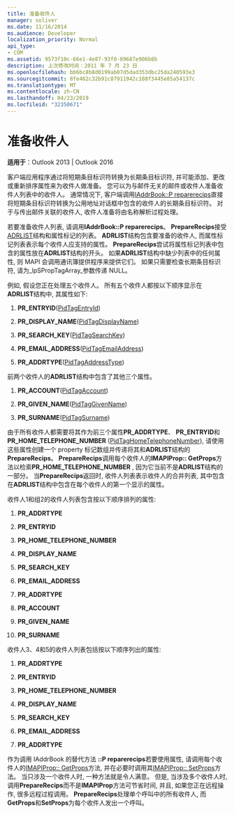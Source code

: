 ```yaml
---
title: 准备收件人
manager: soliver
ms.date: 11/16/2014
ms.audience: Developer
localization_priority: Normal
api_type:
- COM
ms.assetid: 9573f10c-66e1-4e87-93f0-89687e906b8b
description: 上次修改时间：2011 年 7 月 23 日
ms.openlocfilehash: bb6bc8b8d0199ab07d5dad353dbc25da240593e3
ms.sourcegitcommit: 8fe462c32b91c87911942c188f3445e85a54137c
ms.translationtype: MT
ms.contentlocale: zh-CN
ms.lasthandoff: 04/23/2019
ms.locfileid: "32350671"
---
```

# <a name="preparing-a-recipient"></a>准备收件人

  
  
**适用于**：Outlook 2013 | Outlook 2016 
  
客户端应用程序通过将短期条目标识符转换为长期条目标识符, 并可能添加、更改或重新排序属性来为收件人做准备。 您可以为与邮件无关的邮件或收件人准备收件人列表中的收件人。 通常情况下, 客户端调用[IAddrBook::P reparerecips](iaddrbook-preparerecips.md)直接将短期条目标识符转换为公用地址对话框中包含的收件人的长期条目标识符。 对于与传出邮件关联的收件人, 收件人准备将由名称解析过程处理。 
  
若要准备收件人列表, 请调用**IAddrBook::P reparerecips**。 **PrepareRecips**接受[ADRLIST](adrlist.md)结构和属性标记的列表。 **ADRLIST**结构包含要准备的收件人, 而属性标记列表表示每个收件人应支持的属性。 **PrepareRecips**尝试将属性标记列表中包含的属性放在**ADRLIST**结构的开头。 如果**ADRLIST**结构中缺少列表中的任何属性, 则 MAPI 会调用通讯簿提供程序来提供它们。 如果只需要检查长期条目标识符, 请为_lpSPropTagArray_参数传递 NULL。 
  
例如, 假设您正在处理五个收件人。 所有五个收件人都按以下顺序显示在**ADRLIST**结构中, 其属性如下: 
  
1. **PR_ENTRYID**([PidTagEntryId](pidtagentryid-canonical-property.md))
    
2. **PR_DISPLAY_NAME**([PidTagDisplayName](pidtagdisplayname-canonical-property.md))
    
3. **PR_SEARCH_KEY**([PidTagSearchKey](pidtagsearchkey-canonical-property.md))
    
4. **PR_EMAIL_ADDRESS**([PidTagEmailAddress](pidtagemailaddress-canonical-property.md))
    
5. **PR_ADDRTYPE**([PidTagAddressType](pidtagaddresstype-canonical-property.md))
    
前两个收件人的**ADRLIST**结构中包含了其他三个属性。 
  
1. **PR_ACCOUNT**([PidTagAccount](pidtagaccount-canonical-property.md))
    
2. **PR_GIVEN_NAME**([PidTagGivenName](pidtaggivenname-canonical-property.md))
    
3. **PR_SURNAME**([PidTagSurname](pidtagsurname-canonical-property.md))
    
由于所有收件人都需要将其作为前三个属性**PR_ADDRTYPE**、 **PR_ENTRYID**和**PR_HOME_TELEPHONE_NUMBER** ([PidTagHomeTelephoneNumber](pidtaghometelephonenumber-canonical-property.md)), 请使用这些属性创建一个 property 标记数组并传递将其和**ADRLIST**结构的**PrepareRecips**。 **PrepareRecips**调用每个收件人的**IMAPIProp:: GetProps**方法以检索**PR_HOME_TELEPHONE_NUMBER** , 因为它当前不是**ADRLIST**结构的一部分。 当**PrepareRecips**返回时, 收件人列表表示收件人的合并列表, 其中包含在**ADRLIST**结构中包含在每个收件人的第一个显示的属性。 
  
收件人1和组2的收件人列表包含按以下顺序排列的属性:
  
1. **PR_ADDRTYPE**
    
2. **PR_ENTRYID**
    
3. **PR_HOME_TELEPHONE_NUMBER**
    
4. **PR_DISPLAY_NAME**
    
5. **PR_SEARCH_KEY**
    
6. **PR_EMAIL_ADDRESS**
    
7. **PR_ADDRTYPE**
    
8. **PR_ACCOUNT**
    
9. **PR_GIVEN_NAME**
    
10. **PR_SURNAME**
    
收件人3、4和5的收件人列表包括按以下顺序列出的属性:
  
1. **PR_ADDRTYPE**
    
2. **PR_ENTRYID**
    
3. **PR_HOME_TELEPHONE_NUMBER**
    
4. **PR_DISPLAY_NAME**
    
5. **PR_SEARCH_KEY**
    
6. **PR_EMAIL_ADDRESS**
    
7. **PR_ADDRTYPE**
    
作为调用 IAddrBook 的替代方法 **::P reparerecips**若要使用属性, 请调用每个收件人的[IMAPIProp:: GetProps](imapiprop-getprops.md)方法, 并在必要时调用其[IMAPIProp:: SetProps](imapiprop-setprops.md)方法。 当只涉及一个收件人时, 一种方法就是令人满意。 但是, 当涉及多个收件人时, 调用**PrepareRecips**而不是**IMAPIProp**方法可节省时间, 并且, 如果您正在远程操作, 很多远程过程调用。 **PrepareRecips**处理单个呼叫中的所有收件人, 而**GetProps**和**SetProps**为每个收件人发出一个呼叫。 
  

